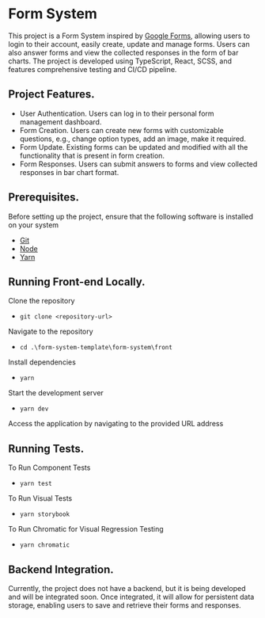 # Form System

This project is a Form System inspired by [Google Forms](https://www.google.com/intl/en-GB/forms/about/), allowing users to login to their account, easily create, update and manage forms. Users can also answer forms and view the collected responses in the form of bar charts. The project is developed using TypeScript, React, SCSS, and features comprehensive testing and CI/CD pipeline.

## Project Features.

- User Authentication. Users can log in to their personal form management dashboard.
- Form Creation. Users can create new forms with customizable questions, e.g., change option types, add an image, make it required.
- Form Update. Existing forms can be updated and modified with all the functionality that is present in form creation.
- Form Responses. Users can submit answers to forms and view collected responses in bar chart format.

## Prerequisites.

Before setting up the project, ensure that the following software is installed on your system

- [Git](https://git-scm.com/)
- [Node](https://nodejs.org/en)
- [Yarn](https://yarnpkg.com/)

## Running Front-end Locally.

Clone the repository

- `git clone <repository-url>`

Navigate to the repository

- `cd .\form-system-template\form-system\front` 

Install dependencies

- `yarn`

Start the development server

- `yarn dev`

Access the application by navigating to the provided URL address

## Running Tests.

To Run Component Tests

- `yarn test`

To Run Visual Tests

- `yarn storybook`

To Run Chromatic for Visual Regression Testing

- `yarn chromatic`

## Backend Integration.

Currently, the project does not have a backend, but it is being developed and will be integrated soon. Once integrated, it will allow for persistent data storage, enabling users to save and retrieve their forms and responses.
